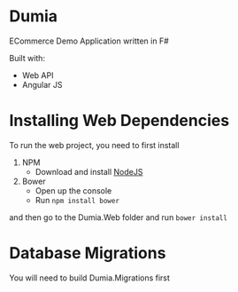 # Dumia
ECommerce Demo Application written in F#

Built with:
- Web API
- Angular JS

# Installing Web Dependencies
To run the web project, you need to first install 
1. NPM
    - Download and install [NodeJS](https://nodejs.org/en/download/) 
2. Bower
    - Open up the console
    - Run `npm install bower`

and then go to the Dumia.Web folder and run `bower install`

# Database Migrations
You will need to build Dumia.Migrations first